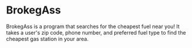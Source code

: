 # BrokegAss
BrokegAss is a program that searches for the cheapest fuel near you! It takes a user's zip code, phone number, and preferred fuel type to find the cheapest gas station in your area.
